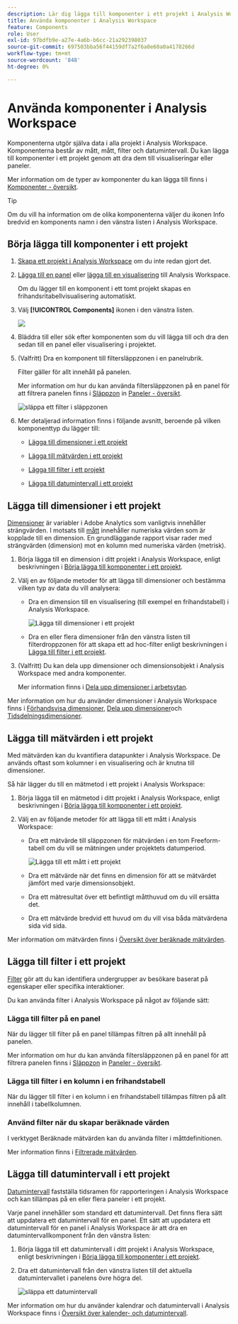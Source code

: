 ```yaml
---
description: Lär dig lägga till komponenter i ett projekt i Analysis Workspace
title: Använda komponenter i Analysis Workspace
feature: Components
role: User
exl-id: 97bdfb9e-a27e-4a6b-b6cc-21a292398037
source-git-commit: 697503bba56f44159df7a2f6a0e60a0a4178266d
workflow-type: tm+mt
source-wordcount: '848'
ht-degree: 0%

---
```


# Använda komponenter i Analysis Workspace

Komponenterna utgör själva data i alla projekt i Analysis Workspace. Komponenterna består av mått, mått, filter och datumintervall. Du kan lägga till komponenter i ett projekt genom att dra dem till visualiseringar eller paneler.

Mer information om de typer av komponenter du kan lägga till finns i [Komponenter - översikt](/help/components/overview.md).

>[!TIP]
>
>Om du vill ha information om de olika komponenterna väljer du ikonen Info bredvid en komponents namn i den vänstra listen i Analysis Workspace.

## Börja lägga till komponenter i ett projekt

1. [Skapa ett projekt i Analysis Workspace](/help/analysis-workspace/build-workspace-project/create-projects.md) om du inte redan gjort det.

1. [Lägga till en panel](/help/analysis-workspace/c-panels/panels.md) eller [lägga till en visualisering](/help/analysis-workspace/visualizations/freeform-analysis-visualizations.md#add-visualizations-to-a-panel) till Analysis Workspace.

   Om du lägger till en komponent i ett tomt projekt skapas en frihandsritabellvisualisering automatiskt.

1. Välj **[!UICONTROL Components]** ikonen i den vänstra listen.

   ![](assets/build-components.png)

1. Bläddra till eller sök efter komponenten som du vill lägga till och dra den sedan till en panel eller visualisering i projektet.

1. (Valfritt) Dra en komponent till filtersläppzonen i en panelrubrik.

   Filter gäller för allt innehåll på panelen.

   Mer information om hur du kan använda filtersläppzonen på en panel för att filtrera panelen finns i [Släppzon](/help/analysis-workspace/c-panels/panels.md#drop-zone) in [Paneler - översikt](/help/analysis-workspace/c-panels/panels.md).

   ![släppa ett filter i släppzonen](assets/filter-dropzone.png)

1. Mer detaljerad information finns i följande avsnitt, beroende på vilken komponenttyp du lägger till:

   * [Lägga till dimensioner i ett projekt](#add-dimensions-to-a-project)

   * [Lägga till mätvärden i ett projekt](#add-metrics-to-a-project)

   * [Lägga till filter i ett projekt](#add-filters-to-a-project)

   * [Lägga till datumintervall i ett projekt](#add-date-ranges-to-a-project)

## Lägga till dimensioner i ett projekt

[Dimensioner](/help/components/dimensions/overview.md) är variabler i Adobe Analytics som vanligtvis innehåller strängvärden. I motsats till [mått](/help/components/calc-metrics/calc-metr-overview.md) innehåller numeriska värden som är kopplade till en dimension. En grundläggande rapport visar rader med strängvärden (dimension) mot en kolumn med numeriska värden (metrisk).

1. Börja lägga till en dimension i ditt projekt i Analysis Workspace, enligt beskrivningen i [Börja lägga till komponenter i ett projekt](#begin-adding-components-to-a-project).

1. Välj en av följande metoder för att lägga till dimensioner och bestämma vilken typ av data du vill analysera:

   * Dra en dimension till en visualisering (till exempel en frihandstabell) i Analysis Workspace.

     ![Lägga till dimensioner i ett projekt](assets/add-dimensions.png)

   * Dra en eller flera dimensioner från den vänstra listen till filterdroppzonen för att skapa ett ad hoc-filter enligt beskrivningen i [Lägga till filter i ett projekt](#add-filters-to-a-project).

1. (Valfritt) Du kan dela upp dimensioner och dimensionsobjekt i Analysis Workspace med andra komponenter.

   Mer information finns i [Dela upp dimensioner i arbetsytan](/help/components/dimensions/t-breakdown-fa.md).

Mer information om hur du använder dimensioner i Analysis Workspace finns i [Förhandsvisa dimensioner](/help/components/dimensions/view-dimensions.md), [Dela upp dimensioner](/help/components/dimensions/t-breakdown-fa.md)och [Tidsdelningsdimensioner](/help/components/dimensions/time-parting-dimensions.md).

## Lägga till mätvärden i ett projekt

Med mätvärden kan du kvantifiera datapunkter i Analysis Workspace. De används oftast som kolumner i en visualisering och är knutna till dimensioner.

Så här lägger du till en mätmetod i ett projekt i Analysis Workspace:

1. Börja lägga till en mätmetod i ditt projekt i Analysis Workspace, enligt beskrivningen i [Börja lägga till komponenter i ett projekt](#begin-adding-components-to-a-project).

1. Välj en av följande metoder för att lägga till ett mått i Analysis Workspace:

   * Dra ett mätvärde till släppzonen för mätvärden i en tom Freeform-tabell om du vill se mätningen under projektets datumperiod.

     ![Lägga till ett mått i ett projekt](assets/add-metrics.png)

   * Dra ett mätvärde när det finns en dimension för att se mätvärdet jämfört med varje dimensionsobjekt.

   * Dra ett mätresultat över ett befintligt måtthuvud om du vill ersätta det.

   * Dra ett mätvärde bredvid ett huvud om du vill visa båda mätvärdena sida vid sida.

Mer information om mätvärden finns i [Översikt över beräknade mätvärden](/help/components/calc-metrics/calc-metr-overview.md).

## Lägga till filter i ett projekt

[Filter](/help/components/filters/filters-overview.md) gör att du kan identifiera undergrupper av besökare baserat på egenskaper eller specifika interaktioner.

Du kan använda filter i Analysis Workspace på något av följande sätt:

### Lägga till filter på en panel

När du lägger till filter på en panel tillämpas filtren på allt innehåll på panelen.

Mer information om hur du kan använda filtersläppzonen på en panel för att filtrera panelen finns i [Släppzon](/help/analysis-workspace/c-panels/panels.md#drop-zone) in [Paneler - översikt](/help/analysis-workspace/c-panels/panels.md).

### Lägga till filter i en kolumn i en frihandstabell

När du lägger till filter i en kolumn i en frihandstabell tillämpas filtren på allt innehåll i tabellkolumnen.

### Använd filter när du skapar beräknade värden

I verktyget Beräknade mätvärden kan du använda filter i måttdefinitionen.

Mer information finns i [Filtrerade mätvärden](/help/components/calc-metrics/cm-workflow/metrics-with-segments.md).

## Lägga till datumintervall i ett projekt

[Datumintervall](/help/components/date-ranges/custom-date-ranges.md) fastställa tidsramen för rapporteringen i Analysis Workspace och kan tillämpas på en eller flera paneler i ett projekt.

Varje panel innehåller som standard ett datumintervall. Det finns flera sätt att uppdatera ett datumintervall för en panel. Ett sätt att uppdatera ett datumintervall för en panel i Analysis Workspace är att dra en datumintervallkomponent från den vänstra listen:

1. Börja lägga till ett datumintervall i ditt projekt i Analysis Workspace, enligt beskrivningen i [Börja lägga till komponenter i ett projekt](#begin-adding-components-to-a-project).

1. Dra ett datumintervall från den vänstra listen till det aktuella datumintervallet i panelens övre högra del.

   ![släppa ett datumintervall](assets/daterange-drop.png)

Mer information om hur du använder kalendrar och datumintervall i Analysis Workspace finns i [Översikt över kalender- och datumintervall](/help/components/date-ranges/custom-date-ranges.md).

